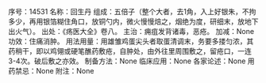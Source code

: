 序号：14531
名称：回生丹
组成：五倍子（整个大者，去1角，入上好银朱，不拘多少，再用银箔糊住角口，放铜勺内，微火慢慢焙之，烟绝为度，研细末，放地下出火气）。
出处：《疡医大全》卷八。
主治：痈疽发背诸毒，恶疮。
加减：None
功效：住痛消肿。
用法用量：用雄雏鸡蛋尖头者取蛋清调末，务要多搂匀浓，其药稍干，即以鸡翎或硬笔醮药敷疮，自肿处，由外往里周围敷之，留疮口，一连3-4次。破后敷之亦效。
制备方法：None
临床应用：None
各家论述：None
用药禁忌：None
附注：None
